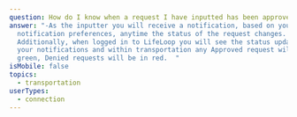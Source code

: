 ```yaml
---
question: How do I know when a request I have inputted has been approved?
answer: "-As the inputter you will receive a notification, based on your set
  notification preferences, anytime the status of the request changes.
  Additionally, when logged in to LifeLoop you will see the status update in
  your notifications and within transportation any Approved request will be in
  green, Denied requests will be in red.  "
isMobile: false
topics:
  - transportation
userTypes:
  - connection
---
```


